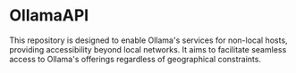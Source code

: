# OllamaAPI
This repository is designed to enable Ollama's services for non-local hosts, providing accessibility beyond local networks. It aims to facilitate seamless access to Ollama's offerings regardless of geographical constraints.
